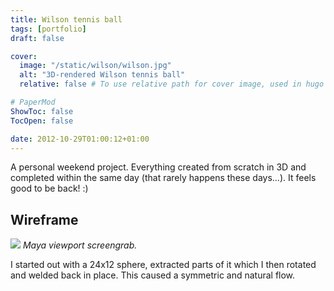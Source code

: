 ```yaml
---
title: Wilson tennis ball
tags: [portfolio]
draft: false

cover:
  image: "/static/wilson/wilson.jpg"
  alt: "3D-rendered Wilson tennis ball"
  relative: false # To use relative path for cover image, used in hugo Page-bundles

# PaperMod
ShowToc: false
TocOpen: false

date: 2012-10-29T01:00:12+01:00
---
```


A personal weekend project. Everything created from scratch in 3D and completed within the same day (that rarely happens these days...). It feels good to be back! :)



## Wireframe

![](fredrikaverpil.github.io/obsidian/assets/img/wilson/wilson_wireframe.jpg)
*Maya viewport screengrab.*

I started out with a 24x12 sphere, extracted parts of it which I then rotated and welded back in place. This caused a symmetric and natural flow.

